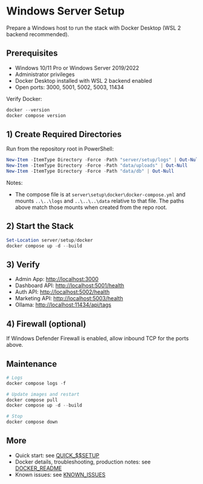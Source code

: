 # Windows Server Setup

Prepare a Windows host to run the stack with Docker Desktop (WSL 2 backend recommended).

## Prerequisites

- Windows 10/11 Pro or Windows Server 2019/2022
- Administrator privileges
- Docker Desktop installed with WSL 2 backend enabled
- Open ports: 3000, 5001, 5002, 5003, 11434

Verify Docker:

```powershell
docker --version
docker compose version
```

## 1) Create Required Directories

Run from the repository root in PowerShell:

```powershell
New-Item -ItemType Directory -Force -Path "server/setup/logs" | Out-Null
New-Item -ItemType Directory -Force -Path "data/uploads" | Out-Null
New-Item -ItemType Directory -Force -Path "data/db" | Out-Null
```

Notes:

- The compose file is at `server\setup\docker\docker-compose.yml` and mounts `..\..\logs` and `..\..\..\data` relative to that file. The paths above match those mounts when created from the repo root.

## 2) Start the Stack

```powershell
Set-Location server/setup/docker
docker compose up -d --build
```

## 3) Verify

- Admin App: <http://localhost:3000>
- Dashboard API: <http://localhost:5001/health>
- Auth API: <http://localhost:5002/health>
- Marketing API: <http://localhost:5003/health>
- Ollama: <http://localhost:11434/api/tags>

## 4) Firewall (optional)

If Windows Defender Firewall is enabled, allow inbound TCP for the ports above.

## Maintenance

```powershell
# Logs
docker compose logs -f

# Update images and restart
docker compose pull
docker compose up -d --build

# Stop
docker compose down
```

## More

- Quick start: see [QUICK_$$SETUP](QUICK_SETUP.md)
- Docker details, troubleshooting, production notes: see [DOCKER_README](DOCKER_README.md)
- Known issues: see [KNOWN_ISSUES](KNOWN_ISSUES.md)
